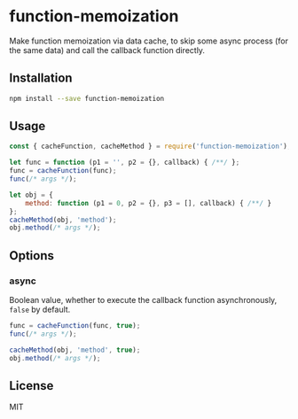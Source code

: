 # function-memoization
Make function memoization via data cache, to skip some async process (for the same data) and call the callback function directly.

## Installation
```sh
npm install --save function-memoization
```

## Usage
```js
const { cacheFunction, cacheMethod } = require('function-memoization');

let func = function (p1 = '', p2 = {}, callback) { /**/ };
func = cacheFunction(func);
func(/* args */);

let obj = {
    method: function (p1 = 0, p2 = {}, p3 = [], callback) { /**/ }
};
cacheMethod(obj, 'method');
obj.method(/* args */);
```

## Options

### async
Boolean value, whether to execute the callback function asynchronously, `false` by default.

```js
func = cacheFunction(func, true);
func(/* args */);

cacheMethod(obj, 'method', true);
obj.method(/* args */);
```

## License
MIT

